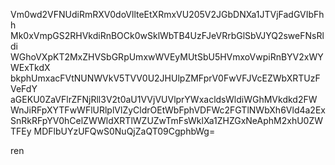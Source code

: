Vm0wd2VFNUdiRmRXV0doVllteEtXRmxVU205V2JGbDNXa1JTVjFadGVIbFhh
Mk0xVmpGS2RHVkdiRnBOCk0wSklWbTB4UzFJeVRrbGlSbVJYQ2sweFNsRldi
WGhoVXpKT2MxZHVSbGRpUmxwWVEyMUtSbU5HVmxoVwpiRnBYV2xWYWExTkdX
bkphUmxacFVtNUNWVkV5TVV0U2JHUlpZMFprV0FwVFJVcEZWbXRTUzFVeFdY
aGEKU0ZaVFlrZFNjRll3V2t0aU1VVjVUVlprYWxacldsWldiWGhMVkdkd2FW
WnJiRFpXYTFwWFlURlplVlZyCldrOEtWbFphVDFWc2FGTlNWbXh6Vld4a2Ex
SnRkRFpYV0hCelZWWldXRTlWZUZwTmFsWklXa1ZHZGxNeAphM2xhU0ZWTFEy
MDFlbUYzUFQwS0NuQjZaQT09CgphbWg=

ren
